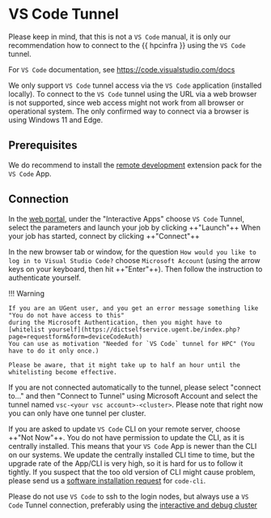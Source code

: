 # VS Code Tunnel

Please keep in mind, that this is not a `VS Code` manual,
it is only our recommendation how to connect to the {{ hpcinfra }} using the `VS Code` tunnel. 

For `VS Code` documentation, see <https://code.visualstudio.com/docs>

We only support `VS Code` tunnel access via the `VS Code` application (installed locally).
To connect to the `VS Code` tunnel using the URL via a web browser is not supported,
since web access might not work from all browser or operational system.
The only confirmed way to connect via a browser is using Windows 11 and Edge. 

## Prerequisites

We do recommend to install the [remote development](https://code.visualstudio.com/docs/remote/remote-overview)
extension pack for the `VS Code` App.


## Connection

In the [web portal](./web_portal.md), under the "Interactive Apps" choose `VS Code` Tunnel,
select the parameters and launch your job by clicking ++"Launch"++
When your job has started, connect by clicking ++"Connect"++

In the new browser tab or window, for the question
`How would you like to log in to Visual Studio Code?` choose `Microsoft Account` 
(using the arrow keys on your keyboard, then hit ++"Enter"++).
Then follow the instruction to authenticate yourself.

!!! Warning

    If you are an UGent user, and you get an error message something like "You do not have access to this"
    during the Microsoft Authentication, then you might have to
    [whitelist yourself](https://dictselfservice.ugent.be/index.php?page=requestform&form=deviceCodeAuth)
    You can use as motivation "Needed for `VS Code` tunnel for HPC" (You have to do it only once.)
    
    Please be aware, that it might take up to half an hour until the whitelisting become effective.


If you are not connected automatically to the tunnel, please select "connect to..." and then
"Connect to Tunnel" using Microsoft Account and select the tunnel named `vsc-<your vsc account>-<cluster>`.
Please note that right now you can only have one tunnel per cluster.

If you are asked to update `VS Code` CLI on your remote server, choose ++"Not Now"++.
You do not have permission to update the CLI, as it is centrally installed.
This means that your `VS Code` App is newer than the CLI on our systems.
We update the centrally installed CLI time to time,
but the upgrade rate of the App/CLI is very high,
so it is hard for us to follow it tightly.
If you suspect that the too old version of CLI might cause problem, please send us a
[software installation request](https://www.ugent.be/hpc/en/support/software-installation-request)
for `code-cli`. 

Please do not use `VS Code` to ssh to the login nodes,
but always use a `VS Code` Tunnel connection,
preferably using the [interactive and debug cluster](./interactive_debug.md) 

